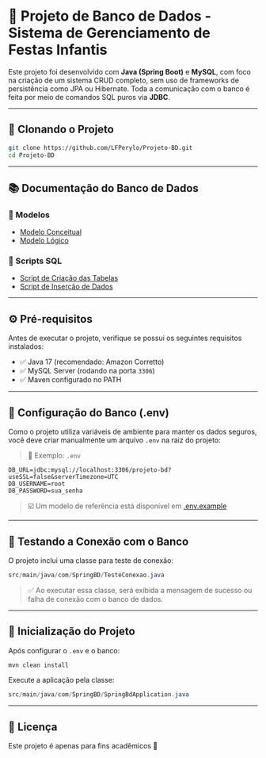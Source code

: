 # 🎉 Projeto de Banco de Dados - Sistema de Gerenciamento de Festas Infantis

Este projeto foi desenvolvido com **Java (Spring Boot)** e **MySQL**, com foco na criação de um sistema CRUD completo, sem uso de frameworks de persistência como JPA ou Hibernate. Toda a comunicação com o banco é feita por meio de comandos SQL puros via **JDBC**.

---

## 📁 Clonando o Projeto

```bash
git clone https://github.com/LFPerylo/Projeto-BD.git
cd Projeto-BD
```

---

## 📚 Documentação do Banco de Dados

### 🧠 Modelos

- [Modelo Conceitual](documentacao/Conceitual_Projeto_Final.png)
- [Modelo Lógico](documentacao/Logico_Projeto_Final.png)

### 📜 Scripts SQL

- [Script de Criação das Tabelas](documentacao/Script-Projeto.sql)
- [Script de Inserção de Dados](documentacao/Script-insercao-projeto.sql)

---

## ⚙️ Pré-requisitos

Antes de executar o projeto, verifique se possui os seguintes requisitos instalados:

- ✅ Java 17 (recomendado: Amazon Corretto)
- ✅ MySQL Server (rodando na porta `3306`)
- ✅ Maven configurado no PATH

---

## 🔐 Configuração do Banco (.env)

Como o projeto utiliza variáveis de ambiente para manter os dados seguros, você deve criar manualmente um arquivo `.env` na raiz do projeto:

> 📂 Exemplo: `.env`

```env
DB_URL=jdbc:mysql://localhost:3306/projeto-bd?useSSL=false&serverTimezone=UTC
DB_USERNAME=root
DB_PASSWORD=sua_senha
```

> ☑️ Um modelo de referência está disponível em [.env.example](.env.example)

---

## 🧪 Testando a Conexão com o Banco

O projeto inclui uma classe para teste de conexão:

```java
src/main/java/com/SpringBD/TesteConexao.java
```

> ✅ Ao executar essa classe, será exibida a mensagem de sucesso ou falha de conexão com o banco de dados.

---

## 🚀 Inicialização do Projeto

Após configurar o `.env` e o banco:

```bash
mvn clean install
```

Execute a aplicação pela classe:

```java
src/main/java/com/SpringBD/SpringBdApplication.java
```

---

## 📄 Licença

Este projeto é apenas para fins acadêmicos 🚀
```
